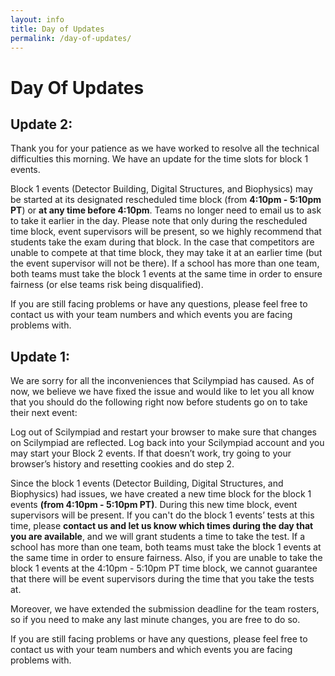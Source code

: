 ```yaml
---
layout: info
title: Day of Updates
permalink: /day-of-updates/
---
```


# Day Of Updates

## Update 2:
Thank you for your patience as we have worked to resolve all the technical difficulties this morning. We have an update for the time slots for block 1 events.

Block 1 events (Detector Building, Digital Structures, and Biophysics) may be started at its designated rescheduled time block (from **4:10pm - 5:10pm PT**) or **at any time before 4:10pm**. Teams no longer need to email us to ask to take it earlier in the day. Please note that only during the rescheduled time block, event supervisors will be present, so we highly recommend that students take the exam during that block. In the case that competitors are unable to compete at that time block, they may take it at an earlier time (but the event supervisor will not be there). If a school has more than one team, both teams must take the block 1 events at the same time in order to ensure fairness (or else teams risk being disqualified). 

If you are still facing problems or have any questions, please feel free to contact us with your team numbers and which events you are facing problems with.

## Update 1:
We are sorry for all the inconveniences that Scilympiad has caused. As of now, we believe we have fixed the issue and would like to let you all know that you should do the following right now before students go on to take their next event:

Log out of Scilympiad and restart your browser to make sure that changes on Scilympiad are reflected.
Log back into your Scilympiad account and you may start your Block 2 events.
If that doesn’t work, try going to your browser’s history and resetting cookies and do step 2.

Since the block 1 events (Detector Building, Digital Structures, and Biophysics) had issues, we have created a new time block for the block 1 events **(from 4:10pm - 5:10pm PT)**. During this new time block, event supervisors will be present. If you can't do the block 1 events’ tests at this time, please **contact us and let us know which times during the day that you are available**, and we will grant students a time to take the test. If a school has more than one team, both teams must take the block 1 events at the same time in order to ensure fairness. Also, if you are unable to take the block 1 events at the 4:10pm - 5:10pm PT time block, we cannot guarantee that there will be event supervisors during the time that you take the tests at.

Moreover, we have extended the submission deadline for the team rosters, so if you need to make any last minute changes, you are free to do so.

If you are still facing problems or have any questions, please feel free to contact us with your team numbers and which events you are facing problems with.
